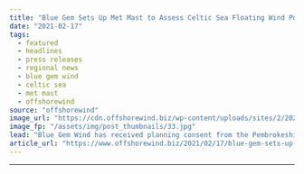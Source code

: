 ```yaml
---
title: "Blue Gem Sets Up Met Mast to Assess Celtic Sea Floating Wind Potential"
date: "2021-02-17"
tags: 
  - featured
  - headlines
  - press releases
  - regional news
  - blue gem wind
  - celtic sea
  - met mast
  - offshorewind
source: "offshorewind"
image_url: "https://cdn.offshorewind.biz/wp-content/uploads/sites/2/2021/02/17101005/Blue-Gem-Sets-Up-Met-Mast-to-Assess-Celtic-Sea-Floating-Wind-Potential.jpg"
image_fp: "/assets/img/post_thumbnails/33.jpg"
lead: "Blue Gem Wind has received planning consent from the Pembrokeshire Coast National Park Authority"
article_url: "https://www.offshorewind.biz/2021/02/17/blue-gem-sets-up-met-mast-to-assess-celtic-sea-floating-wind-potential/"
---
```


---
